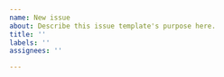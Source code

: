 ```yaml
---
name: New issue
about: Describe this issue template's purpose here.
title: ''
labels: ''
assignees: ''

---
```


<!--
👋 Thank you for your contribution!

If a tool is missing on the list, please don't open an issue, but create a pull request right away because that's easier to handle. Thanks! 😃
Otherwise feel free to delete this text block and describe the issue here.
-->

